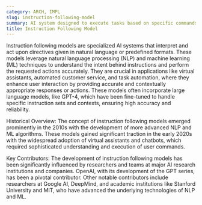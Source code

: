 ```yaml
---
category: ARCH, IMPL
slug: instruction-following-model
summary: AI system designed to execute tasks based on specific commands or instructions provided by users.
title: Instruction Following Model
---
```


Instruction following models are specialized AI systems that interpret and act upon directives given in natural language or predefined formats. These models leverage natural language processing (NLP) and machine learning (ML) techniques to understand the intent behind instructions and perform the requested actions accurately. They are crucial in applications like virtual assistants, automated customer service, and task automation, where they enhance user interaction by providing accurate and contextually appropriate responses or actions. These models often incorporate large language models, like GPT-4, which have been fine-tuned to handle specific instruction sets and contexts, ensuring high accuracy and reliability.

Historical Overview: The concept of instruction following models emerged prominently in the 2010s with the development of more advanced NLP and ML algorithms. These models gained significant traction in the early 2020s with the widespread adoption of virtual assistants and chatbots, which required sophisticated understanding and execution of user commands.

Key Contributors: The development of instruction following models has been significantly influenced by researchers and teams at major AI research institutions and companies. OpenAI, with its development of the GPT series, has been a pivotal contributor. Other notable contributors include researchers at Google AI, DeepMind, and academic institutions like Stanford University and MIT, who have advanced the underlying technologies of NLP and ML.